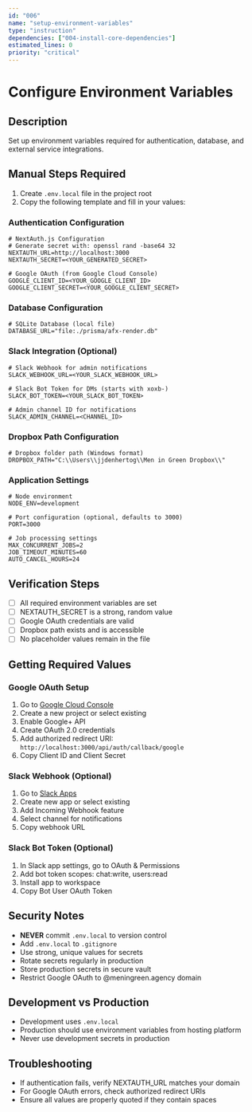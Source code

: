 ```yaml
---
id: "006"
name: "setup-environment-variables"
type: "instruction"
dependencies: ["004-install-core-dependencies"]
estimated_lines: 0
priority: "critical"
---
```


# Configure Environment Variables

## Description
Set up environment variables required for authentication, database, and external service integrations.

## Manual Steps Required

1. Create `.env.local` file in the project root
2. Copy the following template and fill in your values:

### Authentication Configuration
```env
# NextAuth.js Configuration
# Generate secret with: openssl rand -base64 32
NEXTAUTH_URL=http://localhost:3000
NEXTAUTH_SECRET=<YOUR_GENERATED_SECRET>

# Google OAuth (from Google Cloud Console)
GOOGLE_CLIENT_ID=<YOUR_GOOGLE_CLIENT_ID>
GOOGLE_CLIENT_SECRET=<YOUR_GOOGLE_CLIENT_SECRET>
```

### Database Configuration
```env
# SQLite Database (local file)
DATABASE_URL="file:./prisma/afx-render.db"
```

### Slack Integration (Optional)
```env
# Slack Webhook for admin notifications
SLACK_WEBHOOK_URL=<YOUR_SLACK_WEBHOOK_URL>

# Slack Bot Token for DMs (starts with xoxb-)
SLACK_BOT_TOKEN=<YOUR_SLACK_BOT_TOKEN>

# Admin channel ID for notifications
SLACK_ADMIN_CHANNEL=<CHANNEL_ID>
```

### Dropbox Path Configuration
```env
# Dropbox folder path (Windows format)
DROPBOX_PATH="C:\\Users\\jjdenhertog\\Men in Green Dropbox\\"
```

### Application Settings
```env
# Node environment
NODE_ENV=development

# Port configuration (optional, defaults to 3000)
PORT=3000

# Job processing settings
MAX_CONCURRENT_JOBS=2
JOB_TIMEOUT_MINUTES=60
AUTO_CANCEL_HOURS=24
```

## Verification Steps
- [ ] All required environment variables are set
- [ ] NEXTAUTH_SECRET is a strong, random value
- [ ] Google OAuth credentials are valid
- [ ] Dropbox path exists and is accessible
- [ ] No placeholder values remain in the file

## Getting Required Values

### Google OAuth Setup
1. Go to [Google Cloud Console](https://console.cloud.google.com/)
2. Create a new project or select existing
3. Enable Google+ API
4. Create OAuth 2.0 credentials
5. Add authorized redirect URI: `http://localhost:3000/api/auth/callback/google`
6. Copy Client ID and Client Secret

### Slack Webhook (Optional)
1. Go to [Slack Apps](https://api.slack.com/apps)
2. Create new app or select existing
3. Add Incoming Webhook feature
4. Select channel for notifications
5. Copy webhook URL

### Slack Bot Token (Optional)
1. In Slack app settings, go to OAuth & Permissions
2. Add bot token scopes: chat:write, users:read
3. Install app to workspace
4. Copy Bot User OAuth Token

## Security Notes
- **NEVER** commit `.env.local` to version control
- Add `.env.local` to `.gitignore`
- Use strong, unique values for secrets
- Rotate secrets regularly in production
- Store production secrets in secure vault
- Restrict Google OAuth to @meningreen.agency domain

## Development vs Production
- Development uses `.env.local`
- Production should use environment variables from hosting platform
- Never use development secrets in production

## Troubleshooting
- If authentication fails, verify NEXTAUTH_URL matches your domain
- For Google OAuth errors, check authorized redirect URIs
- Ensure all values are properly quoted if they contain spaces